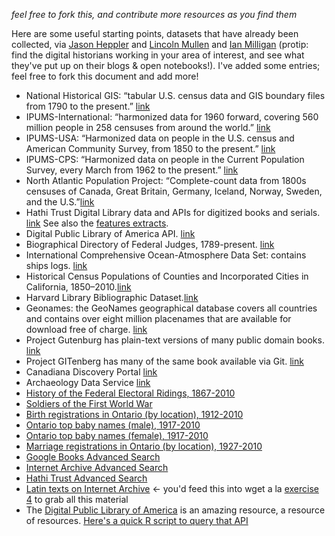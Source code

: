 _feel free to fork this, and contribute more resources as you find them_

Here are some useful starting points, datasets that have already been collected, via [Jason Heppler](http://jasonheppler.org/teaching/hist205f.2014/resources/) and [Lincoln Mullen](http://lincolnmullen.com/) and [Ian Milligan](http://ianmilligan.ca) (protip: find the digital historians working in your area of interest, and see what they've put up on their blogs & open notebooks!). I've added some entries; feel free to fork this document and add more!

+ National Historical GIS: “tabular U.S. census data and GIS boundary files from 1790 to the present.” [link](http://nhgis.org/)
+ IPUMS-International: “harmonized data for 1960 forward, covering 560 million people in 258 censuses from around the world.” [link](http://international.ipums.org/international/)
+ IPUMS-USA: “Harmonized data on people in the U.S. census and American Community Survey, from 1850 to the present.” [link](http://usa.ipums.org/usa/)
+ IPUMS-CPS: “Harmonized data on people in the Current Population Survey, every March from 1962 to the present.” [link](http://usa.ipums.org/cps/)
+ North Atlantic Population Project: “Complete-count data from 1800s censuses of Canada, Great Britain, Germany, Iceland, Norway, Sweden, and the U.S.”[link](http://www.nappdata.org/)
+ Hathi Trust Digital Library data and APIs for digitized books and serials. [link](http://www.hathitrust.org/data) See also the [features extracts](https://sandbox.htrc.illinois.edu/HTRC-UI-Portal2/Features).
+ Digital Public Library of America API. [link](http://dp.la/info/developers/codex/)
+ Biographical Directory of Federal Judges, 1789-present. [link](http://www.uscourts.gov/JudgesAndJudgeships/BiographicalDirectoryOfJudges.aspx)
+ International Comprehensive Ocean-Atmosphere Data Set: contains ships logs. [link](http://icoads.noaa.gov/)
+ Historical Census Populations of Counties and Incorporated Cities in California, 1850–2010.[link](http://www.dof.ca.gov/research/demographic/state_census_data_center/historical_census_1850-2010/view.php)
+ Harvard Library Bibliographic Dataset.[link](http://openmetadata.lib.harvard.edu/bibdata)
+ Geonames: the GeoNames geographical database covers all countries and contains over eight million placenames that are available for download free of charge. [link](http://www.geonames.org/) 
+ Project Gutenburg has plain-text versions of many public domain books. [link](http://www.gutenberg.org/)
+ Project GITenberg has many of the same book available via Git. [link](https://gitenberg.github.io/)
+ Canadiana Discovery Portal [link](http://search.canadiana.ca/support/api)
+ Archaeology Data Service [link](http://archaeologydataservice.ac.uk/)
+  [History of the Federal Electoral Ridings, 1867-2010](http://data.gc.ca/data/en/dataset/ea8f2c37-90b6-4fee-857e-984d3060184e)
+  [Soldiers of the First World War](http://data.gc.ca/data/en/dataset/6a6e6a79-9e2a-48cc-99ec-163da26d15e9)
+  [Birth registrations in Ontario (by location), 1912-2010](http://www.ontario.ca/government/birth-registrations-ontario-location)
+  [Ontario top baby names (male), 1917-2010](http://www.ontario.ca/government/ontario-top-baby-names-male)
+  [Ontario top baby names (female), 1917-2010](http://www.ontario.ca/government/ontario-top-baby-names-female)
+  [Marriage registrations in Ontario (by location), 1927-2010](http://www.ontario.ca/government/marriage-registrations-ontario-location)
+ [Google Books Advanced Search](http://books.google.com/advanced_book_search)
+ [Internet Archive Advanced Search](http://archive.org/advancedsearch.php)
+ [Hathi Trust Advanced Search](http://babel.hathitrust.org/cgi/ls?a=page;page=advanced)
+ [Latin texts on Internet Archive](https://github.com/dbamman/latin-texts/tree/master/metadata) <- you'd feed this into wget a la [exercise 4](https://github.com/hist3907b-winter2015/module2-findingdata/blob/master/m2-exercises.md) to grab all this material
+ The [Digital Public Library of America](http://dp.la) is an amazing resource, a resource of resources. [Here's a quick R script to query that API](https://gist.github.com/shawngraham/0907ab2c2185cfe9f91b)
